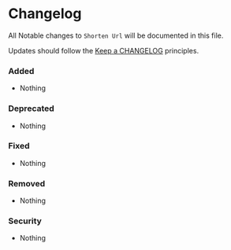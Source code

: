 # Changelog

All Notable changes to `Shorten Url` will be documented in this file.

Updates should follow the [Keep a CHANGELOG](http://keepachangelog.com/) principles.


### Added
- Nothing

### Deprecated
- Nothing

### Fixed
- Nothing

### Removed
- Nothing

### Security
- Nothing
